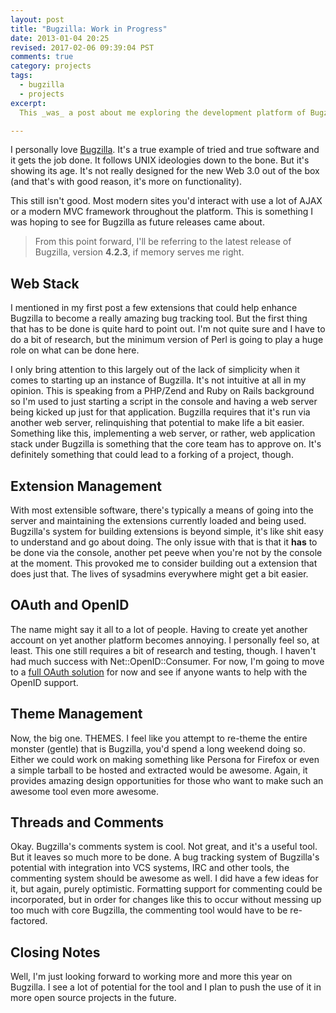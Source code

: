 ```yaml
---
layout: post
title: "Bugzilla: Work in Progress"
date: 2013-01-04 20:25
revised: 2017-02-06 09:39:04 PST
comments: true
category: projects
tags:
  - bugzilla
  - projects
excerpt:
  This _was_ a post about me exploring the development platform of Bugzilla.

---
```


I personally love [Bugzilla](http://bugzilla.org). It's a true example of tried
and true software and it gets the job done. It follows UNIX ideologies down to
the bone. But it's showing its age. It's not really designed for the new
Web 3.0 out of the box (and that's with good reason, it's more on functionality).

This still isn't good. Most modern sites you'd interact with use a lot of AJAX
or a modern MVC framework throughout the platform. This is something I was hoping
to see for Bugzilla as future releases came about.

> From this point forward, I'll be referring to the latest release of Bugzilla,
> version **4.2.3**, if memory serves me right.

## Web Stack
I mentioned in my first post a few extensions that could help enhance Bugzilla
to become a really amazing bug tracking tool. But the first thing that has to
be done is quite hard to point out. I'm not quite sure and I have to do a bit
of research, but the minimum version of Perl is going to play a huge role on
what can be done here.

I only bring attention to this largely out of the lack of simplicity when it
comes to starting up an instance of Bugzilla. It's not intuitive at all in my
opinion. This is speaking from a PHP/Zend and Ruby on Rails background so I'm
used to just starting a script in the console and having a web server being
kicked up just for that application. Bugzilla requires that it's run via
another web server, relinquishing that potential to make life a bit easier.
Something like this, implementing a web server, or rather, web application
stack under Bugzilla is something that the core team has to approve on. It's
definitely something that could lead to a forking of a project, though.

## Extension Management
With most extensible software, there's typically a means of going into the server
and maintaining the extensions currently loaded and being used. Bugzilla's system
for building extensions is beyond simple, it's like shit easy to understand and
go about doing. The only issue with that is that it __has__ to be done via the
console, another pet peeve when you're not by the console at the moment. This
provoked me to consider building out a extension that does just that. The lives
of sysadmins everywhere might get a bit easier.

## OAuth and OpenID
The name might say it all to a lot of people. Having to create yet another account
on yet another platform becomes annoying. I personally feel so, at least. This one
still requires a bit of research and testing, though. I haven't had much success
with Net::OpenID::Consumer. For now, I'm going to move to a
[full OAuth solution][1] for now and see if anyone wants to help with the OpenID
support.

## Theme Management
Now, the big one. THEMES. I feel like you attempt to re-theme the entire monster
(gentle) that is Bugzilla, you'd spend a long weekend doing so. Either we could
work on making something like Persona for Firefox or even a simple tarball to be
hosted and extracted would be awesome. Again, it provides amazing design
opportunities for those who want to make such an awesome tool even more awesome.

## Threads and Comments
Okay. Bugzilla's comments system is cool. Not great, and it's a useful tool. But
it leaves so much more to be done. A bug tracking system of Bugzilla's potential
with integration into VCS systems, IRC and other tools, the commenting system
should be awesome as well. I did have a few ideas for it, but again, purely
optimistic. Formatting support for commenting could be incorporated, but in order
for changes like this to occur without messing up too much with core Bugzilla, the
commenting tool would have to be re-factored.

## Closing Notes
Well, I'm just looking forward to working more and more this year on Bugzilla. I
see a lot of potential for the tool and I plan to push the use of it in more
open source projects in the future.

[1]: http://search.cpan.org/~kgrennan/Net-OAuth-0.28/lib/Net/OAuth/Client.pm
